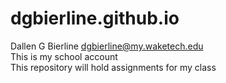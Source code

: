 # dgbierline.github.io   
Dallen G Bierline dgbierline@my.waketech.edu  
This is my school account  
This repository will hold assignments for my class  
